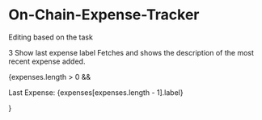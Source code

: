 # On-Chain-Expense-Tracker
Editing based on the task


3 Show last expense label
Fetches and shows the description of the most recent expense
added.

{expenses.length > 0 && <p>Last Expense: {expenses[expenses.length - 1].label}</p>}
